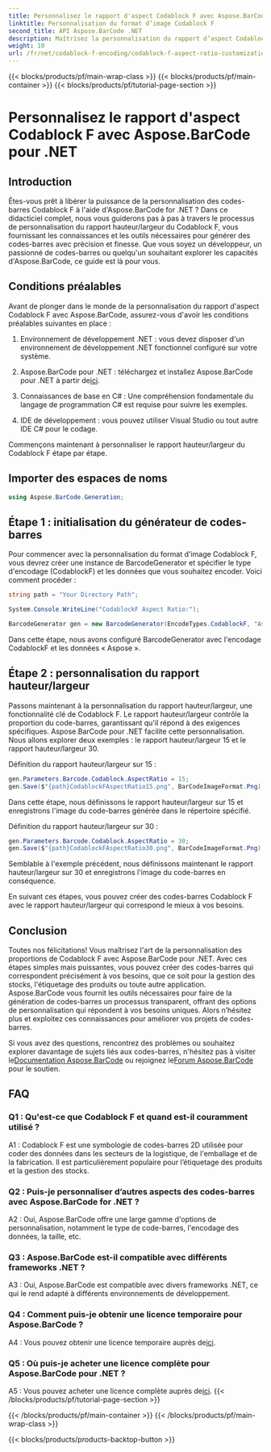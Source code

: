 ```yaml
---
title: Personnalisez le rapport d'aspect Codablock F avec Aspose.BarCode pour .NET
linktitle: Personnalisation du format d’image Codablock F
second_title: API Aspose.BarCode .NET
description: Maîtrisez la personnalisation du rapport d’aspect Codablock F avec Aspose.BarCode pour .NET. Créez sans effort des codes-barres précis adaptés à vos besoins.
weight: 10
url: /fr/net/codablock-f-encoding/codablock-f-aspect-ratio-customization/
---
```


{{< blocks/products/pf/main-wrap-class >}}
{{< blocks/products/pf/main-container >}}
{{< blocks/products/pf/tutorial-page-section >}}

# Personnalisez le rapport d'aspect Codablock F avec Aspose.BarCode pour .NET

## Introduction

Êtes-vous prêt à libérer la puissance de la personnalisation des codes-barres Codablock F à l'aide d'Aspose.BarCode for .NET ? Dans ce didacticiel complet, nous vous guiderons pas à pas à travers le processus de personnalisation du rapport hauteur/largeur du Codablock F, vous fournissant les connaissances et les outils nécessaires pour générer des codes-barres avec précision et finesse. Que vous soyez un développeur, un passionné de codes-barres ou quelqu'un souhaitant explorer les capacités d'Aspose.BarCode, ce guide est là pour vous.

## Conditions préalables

Avant de plonger dans le monde de la personnalisation du rapport d'aspect Codablock F avec Aspose.BarCode, assurez-vous d'avoir les conditions préalables suivantes en place :

1. Environnement de développement .NET : vous devez disposer d'un environnement de développement .NET fonctionnel configuré sur votre système.

2.  Aspose.BarCode pour .NET : téléchargez et installez Aspose.BarCode pour .NET à partir de[ici](https://releases.aspose.com/barcode/net/).

3. Connaissances de base en C# : Une compréhension fondamentale du langage de programmation C# est requise pour suivre les exemples.

4. IDE de développement : vous pouvez utiliser Visual Studio ou tout autre IDE C# pour le codage.

Commençons maintenant à personnaliser le rapport hauteur/largeur du Codablock F étape par étape.

## Importer des espaces de noms

```csharp
using Aspose.BarCode.Generation;
```

## Étape 1 : initialisation du générateur de codes-barres

Pour commencer avec la personnalisation du format d'image Codablock F, vous devrez créer une instance de BarcodeGenerator et spécifier le type d'encodage (CodablockF) et les données que vous souhaitez encoder. Voici comment procéder :

```csharp
string path = "Your Directory Path";

System.Console.WriteLine("CodablockF Aspect Ratio:");

BarcodeGenerator gen = new BarcodeGenerator(EncodeTypes.CodablockF, "Aspose");
```

Dans cette étape, nous avons configuré BarcodeGenerator avec l'encodage CodablockF et les données « Aspose ».

## Étape 2 : personnalisation du rapport hauteur/largeur

Passons maintenant à la personnalisation du rapport hauteur/largeur, une fonctionnalité clé de Codablock F. Le rapport hauteur/largeur contrôle la proportion du code-barres, garantissant qu'il répond à des exigences spécifiques. Aspose.BarCode pour .NET facilite cette personnalisation. Nous allons explorer deux exemples : le rapport hauteur/largeur 15 et le rapport hauteur/largeur 30.

Définition du rapport hauteur/largeur sur 15 :

```csharp
gen.Parameters.Barcode.Codablock.AspectRatio = 15;
gen.Save($"{path}CodablockFAspectRatio15.png", BarCodeImageFormat.Png);
```

Dans cette étape, nous définissons le rapport hauteur/largeur sur 15 et enregistrons l'image du code-barres générée dans le répertoire spécifié.

Définition du rapport hauteur/largeur sur 30 :

```csharp
gen.Parameters.Barcode.Codablock.AspectRatio = 30;
gen.Save($"{path}CodablockFAspectRatio30.png", BarCodeImageFormat.Png);
```

Semblable à l'exemple précédent, nous définissons maintenant le rapport hauteur/largeur sur 30 et enregistrons l'image du code-barres en conséquence.

En suivant ces étapes, vous pouvez créer des codes-barres Codablock F avec le rapport hauteur/largeur qui correspond le mieux à vos besoins.

## Conclusion

Toutes nos félicitations! Vous maîtrisez l'art de la personnalisation des proportions de Codablock F avec Aspose.BarCode pour .NET. Avec ces étapes simples mais puissantes, vous pouvez créer des codes-barres qui correspondent précisément à vos besoins, que ce soit pour la gestion des stocks, l'étiquetage des produits ou toute autre application. Aspose.BarCode vous fournit les outils nécessaires pour faire de la génération de codes-barres un processus transparent, offrant des options de personnalisation qui répondent à vos besoins uniques. Alors n’hésitez plus et exploitez ces connaissances pour améliorer vos projets de codes-barres.

 Si vous avez des questions, rencontrez des problèmes ou souhaitez explorer davantage de sujets liés aux codes-barres, n'hésitez pas à visiter le[Documentation Aspose.BarCode](https://reference.aspose.com/barcode/net/) ou rejoignez le[Forum Aspose.BarCode](https://forum.aspose.com/c/barcode/13) pour le soutien.

## FAQ

### Q1 : Qu'est-ce que Codablock F et quand est-il couramment utilisé ?

A1 : Codablock F est une symbologie de codes-barres 2D utilisée pour coder des données dans les secteurs de la logistique, de l'emballage et de la fabrication. Il est particulièrement populaire pour l’étiquetage des produits et la gestion des stocks.

### Q2 : Puis-je personnaliser d’autres aspects des codes-barres avec Aspose.BarCode for .NET ?

A2 : Oui, Aspose.BarCode offre une large gamme d'options de personnalisation, notamment le type de code-barres, l'encodage des données, la taille, etc.

### Q3 : Aspose.BarCode est-il compatible avec différents frameworks .NET ?

A3 : Oui, Aspose.BarCode est compatible avec divers frameworks .NET, ce qui le rend adapté à différents environnements de développement.

### Q4 : Comment puis-je obtenir une licence temporaire pour Aspose.BarCode ?

 A4 : Vous pouvez obtenir une licence temporaire auprès de[ici](https://purchase.aspose.com/temporary-license/).

### Q5 : Où puis-je acheter une licence complète pour Aspose.BarCode pour .NET ?

 A5 : Vous pouvez acheter une licence complète auprès de[ici](https://purchase.aspose.com/buy).
{{< /blocks/products/pf/tutorial-page-section >}}

{{< /blocks/products/pf/main-container >}}
{{< /blocks/products/pf/main-wrap-class >}}

{{< blocks/products/products-backtop-button >}}

